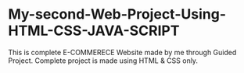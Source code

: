 # My-second-Web-Project-Using-HTML-CSS-JAVA-SCRIPT
 This is complete E-COMMERECE Website made by me through Guided Project. Complete project is made using HTML &amp; CSS only.
